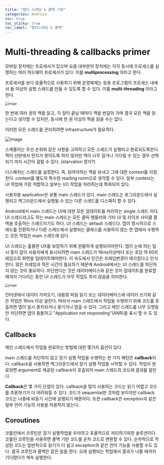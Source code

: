 ```yaml
---
title: "멀티 스레딩 & 콜백 기본"
categories: Android
toc: true
toc_sticky: true
toc_label: "멀티스레딩 & 콜백"
---
```


# Multi-threading & callbacks primer

모바일 장치에는 프로세서가 있으며 요즘 대부분의 장치에는 각각 동시에 프로세스를 실행하는 여러 하드웨어 프로세서가 있다. 이를 **multiprocessing** 이라고 한다.

프로세서를 보다 효율적으로 사용하기 위해 운영체제는 응용 프로그램이 프로세스 내에서 둘 이상의 실행 스레드를 만들 수 있도록 할 수 있다. 이를 **multi-threading** 이라고 한다.

<img src="https://developer.android.com/courses/extras/images/multi-threading-1.png" alt="image" style="zoom: 67%;" />

한 번에 여러 권의 책을 읽고, 각 장이 끝날 때마다 책을 번갈아 가며 결국 모든 책을 읽는다고 생각할 수 있지만, 동시에 한 권 이상의 책을 읽을 수는 없다.

이러한 모든 스레드를 관리하려면 infrastructure가 필요하다.

![image](https://developer.android.com/courses/extras/images/multi-threading-2.png)

스케줄러는 우선 순위와 같은 사항을 고려하고 모든 스레드가 실행되고 완료되도록한다. 책이 선반에서 먼지가 쌓이도록 하지 않지만 책이 너무 길거나 기다릴 수 있는 경우 선택되기 까지 시간이 걸릴 수 있다. (starvation 방지?)

디스패처는 스레드를 설정한다. 즉, 읽어야하는 책을 보내고 그에 대한 context를 지정한다. context를 별도의 특수한 reading room으로 생각할 수 있다. 일부 context는 UI 작업에 가장 적합하고 일부는 I/O 작업을 처리하는데 특화되어 있다.

사용자용 application은 보통 main 스레드가 있다. main 스레드는 포그라운드에서 실행되고 백그라운드에서 실행될 수 있는 다른 스레드를 디스패치 할 수 있다.

Android에서 main 스레드는 UI에 대한 모든 업데이트를 처리하는 single 스레드 이다. UI 스레드라고도 하는 main 스레드는 모든 클릭 핸들러와 기타 UI 및 라이프 사이클 콜백을 호출하는 스레드이기도 하다. UI 스레드는 default 스레드다. 앱이 명시적으로 스레드를 전환하거나 다른 스레드에서 실행되는 클래스를 사용하지 않는 한 앱에서 수행하는 모든 작업은 main 스레드에 있다.

UI 스레드는 훌륭한 UX를 보장하기 위해 원활하게 실행되어야한다. 앱이 눈에 띄는 일시 중지 없이 사용자에게 표시되려면 main 스레드가 16ms이상마다 또는 초당 약 60프레임으로 화면을 업데이트해야한다. 이 속도에서 인간은 프레임변경이 매끄럽다고 인식한다. 많은 프레임과 적은 시간이 필요하기 때문에 Android에서는 UI 스레드를 차단하지 않는 것이 중요하다.  차단한다는 것은 데이터베이스와 같은 것이 업데이트를 완료할 때까지 기다리는 동안 UI 스레드가 아무 작업도 하지 않음을 의미한다.

<img src="https://developer.android.com/courses/extras/images/multi-threading-3.png" alt="image" style="zoom: 67%;" />

인터넷에서 데이터 가져오기, 대용량 파일 읽기 또는 데이터베이스에 데이터 쓰기와 같은 작업은 16ms 이상 걸린다. 따라서 main 스레드에서 작업을 수행하기 위해 코드를 호출하면 앱이 일시 중지되거나 끊기거나 멈출 수 있다. 그리고 메인 스레드를 너무 오랫동안 차단하면 앱이 충돌하고 "Application not responding"(ANR)을 표시 할 수 도 있다.



## Callbacks

메인 스레드에서 작업을 완료하는 방법에 대한 몇가지 옵션이 있다.

main 스레드를 차단하지 않고 장기 실행 작업을 수행하는 한 가지 패턴은 **callback**이다. callback을 사용하면 백그라운드에서 장기 실행 작업을 시작할 수 있다. 작업이 완료되면 argument로 제공된 callback이 호출되어 main 스레드의 코드에 결과를 알린다.

**Callback**은 몇 가지 단점이 있다. callback을 많이 사용하는 코드는 읽기 어렵고 코드를 추론하기가 더 어려워질 수 있다. 코드가 sequential한 것처럼 보이지만 callback 코드는 나중에 비동기 시간에 실행되기 때문이다. 또한 callback은 exception과 같은 일부 언어 기능의 사용을 허용하지 않는다.



## Coroutines

코틀린에서 코루틴은 장기 실행작업을 우아하고 효율적으로 처리하기위한 솔루션이다. 코틀린 코루틴을 사용하면 콜백 기반 코드를 순차 코드로 변환할 수 있다. 순차적으로 작성된 코드는 일반적으로 읽기가 더 쉽고 exception과 같은 언어 기능을 사용할 수도 있다. 결국 코루틴과 콜백은 같은 일을 한다. 오래 실행되는 작업에서 결과가 나올 때까지 기다렸다가 계속 실행한다.

